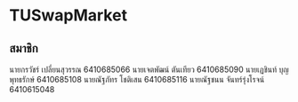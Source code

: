 # TUSwapMarket

## สมาชิก
นายกรวัชร์ เปลี่ยนสุวรรณ 6410685066
นายเจตพัฒน์ ตันเทียว 6410685090
นายเฏชินท์ บุญพุทธรักษ์ 6410685108
นายณัฐภัทร โชติเสน 6410685116
นายณัฐชนน จันทร์รุ่งโรจน์ 6410615048
